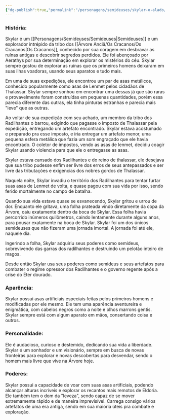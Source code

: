 ```yaml
---
{"dg-publish":true,"permalink":"/personagens/semideuses/skylar-o-alado/"}
---
```





### História: 

Skylar é um [[Personagens/Semideuses/Semideuses\|Semideuses]] e um explorador intrépido da tribo dos [[Árvore Anciã/Os Cracanos/Os Cracanos\|Os Cracanos]], conhecido por sua coragem em desbravar as ruínas antigas e descobrir segredos perdidos. Ele foi abençoado por Aerathys por sua determinação em explorar os mistérios do céu. Skylar sempre gostou de explorar as ruínas que os primeiros homens deixaram em suas ilhas voadoras, usando seus aparatos e tudo mais.

Em uma de suas expedições, ele encontrou um par de asas metálicos, conhecido popularmente como asas de Lenmet pelos cidadãos de Thalassar. Skylar sempre sonhou em encontrar uma dessas já que são raras e provavelmente foram construídas em pequenas quantidades, porém essa parecia diferente das outras, ela tinha pinturas estranhas e parecia mais "leve" que as outras. 

Ao voltar de sua expedição com seu achado, um membro da tribo dos Radilhantes o barrou, exigindo que pagasse o imposto de Thalassar pela expedição, entregando um artefato encontrado. Skylar estava acostumado e preparado pra esse imposto, e iria entregar um artefato menor, uma pequena esfera metálica que fazia um som engraçado que ele havia encontrado. O coletor de impostos, vendo as asas de lenmet, decidiu coagir Skylar usando violencia para que ele o entregasse as asas.

Skylar estava cansado dos Radilhantes e do reino de thalassar, ele desejava que sua tribo pudesse enfim ser livre dos erros de seus antepassados e ser livre das tributações e exigencias dos nobres gordos de Thalassar. 

Naquela noite, Skylar invadiu o território dos Radilhantes para tentar furtar suas asas de Lenmet de volta, e quase pagou com sua vida por isso, sendo ferido mortalmente no campo de batalha. 

Quando sua vida estava quase se esvanecendo, Skylar gritou e urrou de dor. Enquanto ele gritava, uma folha prateada vindo diretamente da copa da Árvore, caiu exatamente dentro da boca de Skylar. Essa folha havia percorrido inúmeros quilômetros, caindo lentamente durante alguns anos, para pousar exatamente na boca de Skylar. Skylar foi um dos únicos semideuses que não fizeram uma jornada imortal. A jornada foi até ele, naquele dia. 

Ingerindo a folha, Skylar adquiriu seus poderes como semideus, sobrevivendo das garras dos radilhantes e destruindo um pelotão inteiro de magos. 

Desde então Skylar usa seus poderes como semideus e seus artefatos para combater o regime opressor dos Radilhantes e o governo regente após a crise do Éter dourado.

### Aparência:

Skylar possui asas artificiais especiais feitas pelos primeiros homens e modificadas por ele mesmo. Ele tem uma aparência aventureira e enigmática, com cabelos negros como a noite e olhos marrons gentis. Skylar sempre está com algum aparato em mãos, consertando coisa e outros.

### Personalidade:

Ele é audacioso, curioso e destemido, dedicando sua vida a liberdade. Skylar é um sonhador e um visionário, sempre em busca de novas fronteiras para explorar e novas descobertas para desvendar, sendo o homem mais livre que vive na Árvore hoje.

### Poderes:

Skylar possui a capacidade de voar com suas asas artificiais, podendo alcançar alturas incríveis e explorar os recantos mais remotos de Eldoria. Ele também tem o dom da "leveza", sendo capaz de se mover extremamente rápido e de maneira imprevisível.  Carrega consigo vários artefatos de uma era antiga, sendo em sua maioria úteis pra combate e exploração. 